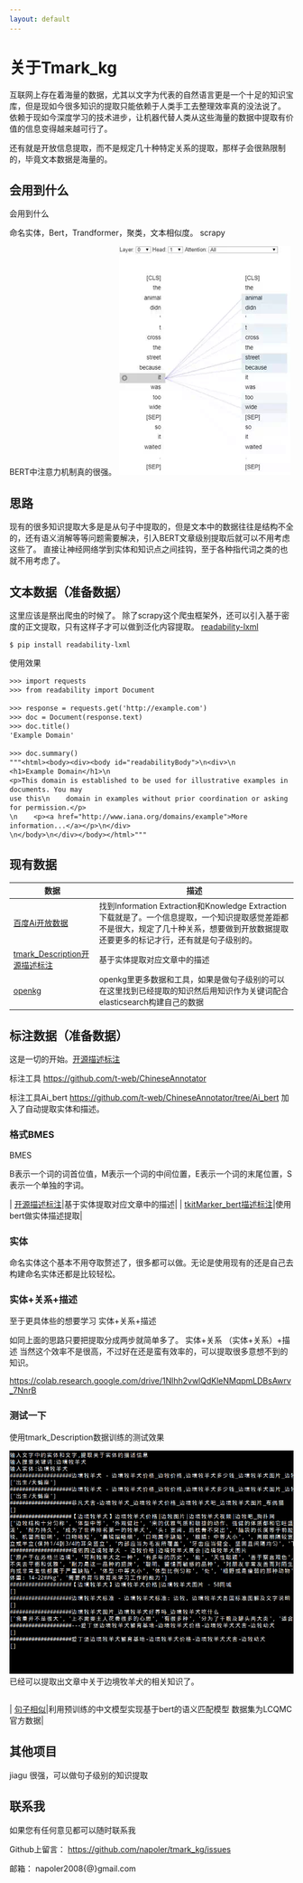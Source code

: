 ```yaml
---
layout: default
---
```


<!-- 
[Link to another page](./another-page.html). -->



# 关于Tmark_kg
互联网上存在着海量的数据，尤其以文字为代表的自然语言更是一个十足的知识宝库，但是现如今很多知识的提取只能依赖于人类手工去整理效率真的没法说了。
依赖于现如今深度学习的技术进步，让机器代替人类从这些海量的数据中提取有价值的信息变得越来越可行了。

还有就是开放信息提取，而不是规定几十种特定关系的提取，那样子会很熟限制的，毕竟文本数据是海量的。
## 会用到什么
会用到什么

命名实体，Bert，Trandformer，聚类，文本相似度。
scrapy

BERT中注意力机制真的很强。
![alt text](https://raw.githubusercontent.com/napoler/tmark_kg/master/docs/src/640.png "BERT中注意力机制")
## 思路
现有的很多知识提取大多是是从句子中提取的，但是文本中的数据往往是结构不全的，还有语义消解等等问题需要解决，引入BERT文章级别提取后就可以不用考虑这些了。
直接让神经网络学到实体和知识点之间挂钩，至于各种指代词之类的也就不用考虑了。

## 文本数据（准备数据）
这里应该是祭出爬虫的时候了。
除了scrapy这个爬虫框架外，还可以引入基于密度的正文提取，只有这样子才可以做到泛化内容提取。
[readability-lxml](https://github.com/buriy/python-readability)

```
$ pip install readability-lxml
```

使用效果
```
>>> import requests
>>> from readability import Document

>>> response = requests.get('http://example.com')
>>> doc = Document(response.text)
>>> doc.title()
'Example Domain'

>>> doc.summary()
"""<html><body><div><body id="readabilityBody">\n<div>\n    <h1>Example Domain</h1>\n
<p>This domain is established to be used for illustrative examples in documents. You may
use this\n    domain in examples without prior coordination or asking for permission.</p>
\n    <p><a href="http://www.iana.org/domains/example">More information...</a></p>\n</div>
\n</body>\n</div></body></html>"""

```
## 现有数据
| 数据 | 描述 |
| ------------ | ------------ |
| [百度Ai开放数据](https://ai.baidu.com/broad/download?dataset=duconv) | 找到Information Extraction和Knowledge Extraction下载就是了。一个信息提取，一个知识提取感觉差距都不是很大，规定了几十种关系，想要做到开放数据提取还要更多的标记才行，还有就是句子级别的。|
| [tmark_Description开源描述标注](https://www.terrychan.org/tmark_Description/) | 基于实体提取对应文章中的描述 |
| [openkg](http://openkg.cn/) | openkg里更多数据和工具，如果是做句子级别的可以在这里找到已经提取的知识然后用知识作为关键词配合elasticsearch构建自己的数据 |




## 标注数据（准备数据）
这是一切的开始。[开源描述标注](https://www.terrychan.org/tmark_Description/)

标注工具
https://github.com/t-web/ChineseAnnotator

标注工具Ai_bert
https://github.com/t-web/ChineseAnnotator/tree/Ai_bert 加入了自动提取实体和描述。



### 格式BMES

BMES

B表示一个词的词首位值，M表示一个词的中间位置，E表示一个词的末尾位置，S表示一个单独的字词。


| [开源描述标注](https://www.terrychan.org/tmark_Description/)|基于实体提取对应文章中的描述|
| [tkitMarker_bert描述标注](https://www.terrychan.org/tkitMarker_bert/)|使用bert做实体描述提取|









### 实体
命名实体这个基本不用夺取赘述了，很多都可以做。无论是使用现有的还是自己去构建命名实体还都是比较轻松。

### 实体+关系+描述 
至于更具体些的想要学习 
实体+关系+描述 

如同上面的思路只要把提取分成两步就简单多了。
实体+关系
（实体+关系）+描述 
当然这个效率不是很高，不过好在还是蛮有效率的，可以提取很多意想不到的知识。


https://colab.research.google.com/drive/1Nlhh2vwlQdKleNMqpmLDBsAwrv_7NnrB


### 测试一下
使用tmark_Description数据训练的测试效果

![alt text](https://raw.githubusercontent.com/napoler/tmark_Description/master/ner_train/static/pre_test.png "效果测试")
已经可以提取出文章中关于边境牧羊犬的相关知识了。


##

| [句子相似](https://www.terrychan.org/transformers-SentenceSimilarity/)|利用预训练的中文模型实现基于bert的语义匹配模型 数据集为LCQMC官方数据|




## 其他项目
jiagu
很强，可以做句子级别的知识提取

## 联系我

如果您有任何意见都可以随时联系我

Github上留言：
https://github.com/napoler/tmark_kg/issues

邮箱：
napoler2008{@}gmail.com

